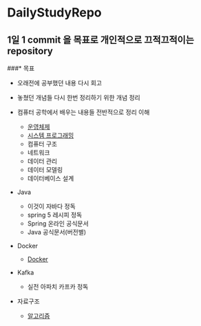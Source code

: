 # DailyStudyRepo
## 1일 1 commit 을 목표로 개인적으로 끄적끄적이는 repository

###* 목표
- 오래전에 공부했던 내용 다시 회고
- 놓쳤던 개념들 다시 한번 정리하기 위한 개념 정리
- 컴퓨터 공학에서 배우는 내용들 전반적으로 정리 이해
    - [운영체제](Operating%20System)
    - [시스템 프로그래밍](System%20Programming)
    - 컴퓨터 구조
    - 네트워크
    - 데이터 관리
    - 데이터 모델링
    - 데이터베이스 설계

- Java
    - 이것이 자바다 정독
    - spring 5 레시피 정독
    - Spring 온라인 공식문서
    - Java 공식문서(버전별)

- Docker
    - [Docker](Docker)

- Kafka
    - 실전 아파치 카프카 정독
    
- 자료구조
  - [알고리즘](Algorithm)
